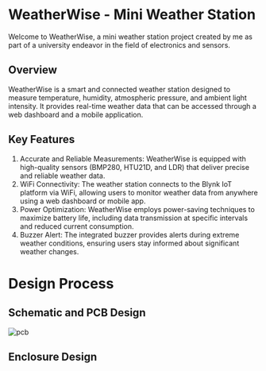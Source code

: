 # WeatherWise - Mini Weather Station
Welcome to WeatherWise, a mini weather station project created by me as part of a university endeavor in the field of electronics and sensors.
## Overview
WeatherWise is a smart and connected weather station designed to measure temperature, humidity, atmospheric pressure, and ambient light intensity. It provides real-time weather data that can be accessed through a web dashboard and a mobile application.
## Key Features
1. Accurate and Reliable Measurements: WeatherWise is equipped with high-quality sensors (BMP280, HTU21D, and LDR) that deliver precise and reliable weather data.
2. WiFi Connectivity: The weather station connects to the Blynk IoT platform via WiFi, allowing users to monitor weather data from anywhere using a web dashboard or mobile app.
3. Power Optimization: WeatherWise employs power-saving techniques to maximize battery life, including data transmission at specific intervals and reduced current consumption.
4. Buzzer Alert: The integrated buzzer provides alerts during extreme weather conditions, ensuring users stay informed about significant weather changes.
# Design Process
## Schematic and PCB Design
![pcb](https://github.com/SasiniWanigathunga/Mini-Weather-Station/assets/92870335/b7c275fa-4b74-4834-8cb9-7cb28a54b0db)
## Enclosure Design
